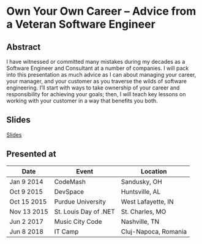 # Own Your Own Career – Advice from a Veteran Software Engineer

## Abstract

I have witnessed or committed many mistakes during my decades as a Software Engineer and Consultant at a number of companies. I will pack into this presentation as much advice as I can about managing your career, your manager, and your customer as you traverse the wilds of software engineering. I’ll start with ways to take ownership of your career and responsibility for achieving your goals; then, I will teach key lessons on working with your customer in a way that benefits you both.

## Slides

[Slides](https://1drv.ms/p/s!AsEkrMBA7Ehw1a9uuao-J6sT483s3Q?e=9vD9U1)

## Presented at

| Date       | Event                  | Location             |
| ---------- | ---------------------- | -------------------- |
| Jan 9 2014 | CodeMash               | Sandusky, OH         |
| Oct 9 2015  | DevSpace              | Huntsville, AL       |
| Oct 15 2015 | Purdue University     | West Lafayette, IN   |
| Nov 13 2015 | St. Louis Day of .NET | St. Charles, MO      |
| Jun 2 2017  | Music City Code       | Nashville, TN        |
| Jun 8 2018  | IT Camp               | Cluj-Napoca, Romania |
